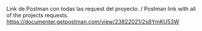 Link de Postman con todas las request del proyecto. / Postman link with all of the projects requests.
https://documenter.getpostman.com/view/23822021/2s8YmKU53W
